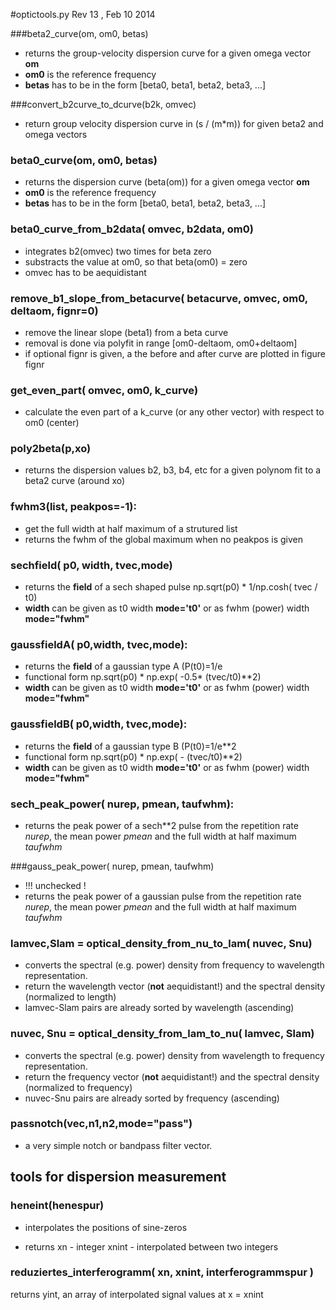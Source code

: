#optictools.py
Rev 13 , Feb 10 2014

###beta2\_curve(om, om0, betas)
* returns the group-velocity dispersion curve for a given omega vector **om**
* **om0** is the reference frequency
* **betas** has to be in the form [beta0, beta1, beta2, beta3, ...]

###convert\_b2curve\_to\_dcurve(b2k, omvec)
* return group velocity dispersion curve in (s / (m*m)) for given beta2 and omega vectors

### beta0\_curve(om, om0, betas)
* returns the dispersion curve (beta(om)) for a given omega vector **om**
* **om0** is the reference frequency
* **betas** has to be in the form [beta0, beta1, beta2, beta3, ...]

### beta0\_curve\_from\_b2data( omvec, b2data, om0)
* integrates b2(omvec) two times for beta zero
* substracts the value at om0, so that beta(om0) = zero
* omvec has to be aequidistant

### remove\_b1\_slope\_from\_betacurve( betacurve, omvec, om0, deltaom, fignr=0)
* remove the linear slope (beta1) from a beta curve
* removal is done via polyfit in range [om0-deltaom, om0+deltaom]
* if optional fignr is given, a the before and after curve are plotted in figure fignr

### get\_even\_part( omvec, om0, k_curve)
* calculate the even part of a k_curve (or any other vector) with respect to om0 (center)

### poly2beta(p,xo)
* returns the dispersion values b2, b3, b4, etc for a given polynom fit to a beta2 curve (around xo)

### fwhm3(list, peakpos=-1):
* get the full width at half maximum of a strutured list
* returns the fwhm of the global maximum when no peakpos is given


### sechfield( p0, width, tvec,mode)
* returns the **field** of a sech shaped pulse np.sqrt(p0) * 1/np.cosh( tvec / t0)
* **width** can be given as t0 width **mode='t0'** or as fwhm (power) width **mode="fwhm"**

### gaussfieldA( p0,width, tvec,mode):
* returns the **field** of a gaussian type A (P(t0)=1/e
* functional form np.sqrt(p0) * np.exp( -0.5* (tvec/t0)**2)
* **width** can be given as t0 width **mode='t0'** or as fwhm (power) width **mode="fwhm"**

### gaussfieldB( p0,width, tvec,mode):
* returns the **field** of a gaussian type B (P(t0)=1/e**2
* functional form np.sqrt(p0) * np.exp( - (tvec/t0)**2)
* **width** can be given as t0 width **mode='t0'** or as fwhm (power) width **mode="fwhm"**

### sech\_peak\_power( nurep, pmean, taufwhm):
* returns the peak power of a sech**2 pulse from the repetition rate *nurep*, the mean power *pmean* and the full width at half maximum *taufwhm*


###gauss\_peak\_power( nurep, pmean, taufwhm)
* !!! unchecked ! 
* returns the peak power of a gaussian pulse from the repetition rate *nurep*, the mean power *pmean* and the full width at half maximum *taufwhm*



### lamvec,Slam = optical\_density\_from\_nu\_to\_lam( nuvec, Snu)
* converts the spectral (e.g. power) density from frequency to wavelength representation.
* return the wavelength vector (**not** aequidistant!) and the spectral density (normalized to length)
* lamvec-Slam pairs are already sorted by wavelength (ascending)

### nuvec, Snu = optical\_density\_from\_lam\_to\_nu( lamvec, Slam)
* converts the spectral (e.g. power) density from wavelength to frequency representation.
* return the frequency vector (**not** aequidistant!) and the spectral density (normalized to frequency)
* nuvec-Snu pairs are already sorted by frequency (ascending)


### passnotch(vec,n1,n2,mode="pass")

* a very simple notch or bandpass filter vector.


## tools for dispersion measurement
### heneint(henespur)

* interpolates the positions of sine-zeros

* returns xn - integer  xnint - interpolated between two integers

### reduziertes\_interferogramm( xn, xnint, interferogrammspur )

returns yint, an array of interpolated signal values at x = xnint
